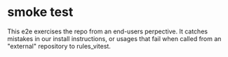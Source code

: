 # smoke test

This e2e exercises the repo from an end-users perpective.
It catches mistakes in our install instructions, or usages that fail when called from an "external" repository to rules_vitest.
